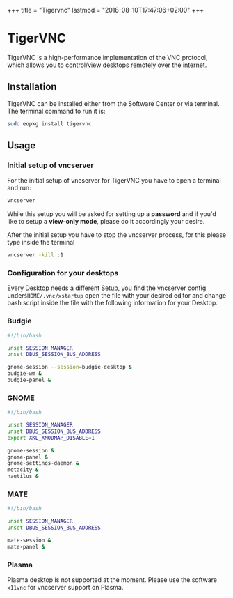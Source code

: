 +++
title = "Tigervnc"
lastmod = "2018-08-10T17:47:06+02:00"
+++
# TigerVNC

TigerVNC is a high-performance implementation of the VNC protocol, which allows you to control/view desktops remotely over the internet.

## Installation

TigerVNC can be installed either from the Software Center or via terminal. The terminal command to run it is:

``` bash
sudo eopkg install tigervnc
```

## Usage 

### Initial setup of vncserver

For the initial setup of vncserver for TigerVNC you have to open a terminal and run: 

``` bash
vncserver
```
While this setup you will be asked for setting up a **password** and if you'd like to setup a **view-only mode**, please do it accordingly your desire.

After the initial setup you have to stop the vncserver process, for this please type inside the terminal 

``` bash
vncserver -kill :1
```

### Configuration for your desktops

Every Desktop needs a different Setup, you find the vncserver config under`$HOME/.vnc/xstartup` open the file with your desired editor and change bash script inside the file with the following information for your Desktop.

### Budgie

``` bash
#!/bin/bash

unset SESSION_MANAGER
unset DBUS_SESSION_BUS_ADDRESS

gnome-session --session=budgie-desktop &
budgie-wm &
budgie-panel &
```

### GNOME

``` bash
#!/bin/bash

unset SESSION_MANAGER
unset DBUS_SESSION_BUS_ADDRESS
export XKL_XMODMAP_DISABLE=1

gnome-session &
gnome-panel &
gnome-settings-daemon &
metacity &
nautilus &
```
### MATE

``` bash
#!/bin/bash

unset SESSION_MANAGER
unset DBUS_SESSION_BUS_ADDRESS

mate-session &
mate-panel &
```

### Plasma

Plasma desktop is not supported at the moment. Please use the software `x11vnc` for vncserver support on Plasma.
